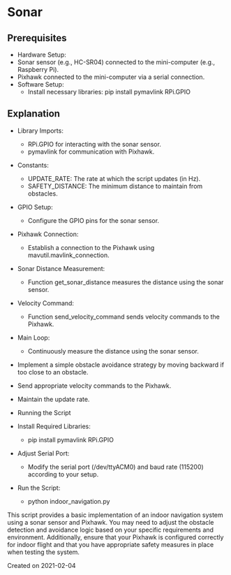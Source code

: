 # Sonar

## Prerequisites
- Hardware Setup:
- Sonar sensor (e.g., HC-SR04) connected to the mini-computer (e.g., Raspberry Pi).
- Pixhawk connected to the mini-computer via a serial connection.
- Software Setup:
    - Install necessary libraries: pip install pymavlink RPi.GPIO


## Explanation
- Library Imports:
    - RPi.GPIO for interacting with the sonar sensor.
    - pymavlink for communication with Pixhawk.
- Constants:
    - UPDATE_RATE: The rate at which the script updates (in Hz).
    - SAFETY_DISTANCE: The minimum distance to maintain from obstacles.
- GPIO Setup:
    - Configure the GPIO pins for the sonar sensor.
- Pixhawk Connection:
    - Establish a connection to the Pixhawk using mavutil.mavlink_connection.
- Sonar Distance Measurement:
    - Function get_sonar_distance measures the distance using the sonar sensor.
- Velocity Command:
    - Function send_velocity_command sends velocity commands to the Pixhawk.
- Main Loop:
    - Continuously measure the distance using the sonar sensor.

- Implement a simple obstacle avoidance strategy by moving backward if too close to an obstacle.
- Send appropriate velocity commands to the Pixhawk.
- Maintain the update rate.
- Running the Script
- Install Required Libraries:
    - pip install pymavlink RPi.GPIO
- Adjust Serial Port:
    - Modify the serial port (/dev/ttyACM0) and baud rate (115200) according to your setup.
- Run the Script:
    - python indoor_navigation.py

This script provides a basic implementation of an indoor navigation system using a sonar sensor and Pixhawk. You may need to adjust the obstacle detection and avoidance logic based on your specific requirements and environment. Additionally, ensure that your Pixhawk is configured correctly for indoor flight and that you have appropriate safety measures in place when testing the system.


Created on 2021-02-04